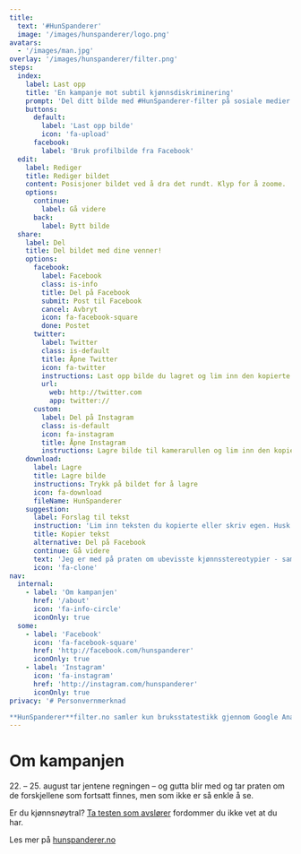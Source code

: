 ```yaml
---
title:
  text: '#HunSpanderer'
  image: '/images/hunspanderer/logo.png'
avatars: 
  - '/images/man.jpg'
overlay: '/images/hunspanderer/filter.png'
steps: 
  index: 
    label: Last opp
    title: 'En kampanje mot subtil kjønnsdiskriminering'
    prompt: 'Del ditt bilde med #HunSpanderer-filter på sosiale medier.'
    buttons:
      default: 
        label: 'Last opp bilde'
        icon: 'fa-upload'
      facebook:
        label: 'Bruk profilbilde fra Facebook'
  edit: 
    label: Rediger
    title: Rediger bildet
    content: Posisjoner bildet ved å dra det rundt. Klyp for å zoome.
    options: 
      continue: 
        label: Gå videre
      back: 
        label: Bytt bilde
  share:
    label: Del
    title: Del bildet med dine venner!
    options: 
      facebook:
        label: Facebook
        class: is-info
        title: Del på Facebook
        submit: Post til Facebook
        cancel: Avbryt
        icon: fa-facebook-square
        done: Postet
      twitter:
        label: Twitter
        class: is-default
        title: Åpne Twitter
        icon: fa-twitter
        instructions: Last opp bilde du lagret og lim inn den kopierte teksten.
        url: 
          web: http://twitter.com 
          app: twitter://
      custom:
        label: Del på Instagram
        class: is-default
        icon: fa-instagram
        title: Åpne Instagram
        instructions: Lagre bilde til kamerarullen og lim inn den kopierte teksten.
    download: 
      label: Lagre
      title: Lagre bilde
      instructions: Trykk på bildet for å lagre
      icon: fa-download
      fileName: HunSpanderer
    suggestion: 
      label: Forslag til tekst
      instruction: 'Lim inn teksten du kopierte eller skriv egen. Husk å bruke #HunSpanderer'
      title: Kopier tekst
      alternative: Del på Facebook
      continue: Gå videre
      text: 'Jeg er med på praten om ubevisste kjønnsstereotypier - sammen endrer vi holdninger. Last opp og del ditt bilde på http://hunspandererfilter.no. #HunSpanderer'
      icon: 'fa-clone'
nav:
  internal:
    - label: 'Om kampanjen'
      href: '/about'
      icon: 'fa-info-circle'
      iconOnly: true
  some:
    - label: 'Facebook'
      icon: 'fa-facebook-square'
      href: 'http://facebook.com/hunspanderer'
      iconOnly: true
    - label: 'Instagram'
      icon: 'fa-instagram'
      href: 'http://instagram.com/hunspanderer'
      iconOnly: true
privacy: '# Personvernmerknad

**HunSpanderer**filter.no samler kun bruksstatestikk gjennom Google Analytics. Ingen bilder eller personlig data blir lagret av oss.'
---
```


# Om kampanjen

22\. – 25. august tar jentene regningen – og gutta blir med og tar praten om de forskjellene som fortsatt finnes, men som ikke er så enkle å se. 

Er du kjønnsnøytral? [Ta testen som avslører](http://tatesten.no/) fordommer du ikke vet at du har. 

Les mer på [hunspanderer.no](http://www.hunspanderer.no)
